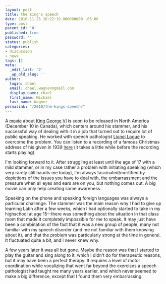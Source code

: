 ```yaml
---
layout: post
title: the king's speech
date: 2010-11-25 16:22:19.000000000 -05:00
type: post
parent_id: '0'
published: true
password: ''
status: publish
categories:
- discussion
- news
tags: []
meta:
  _edit_last: '2'
  _wp_old_slug: ''
author:
  login: chael
  email: chael.wagner@gmail.com
  display_name: chael
  first_name: Michael
  last_name: Wagner
permalink: "/2010/the-kings-speech/"
---
```

A [movie](http://www.imdb.com/title/tt1504320/) about [King George VI](http://en.wikipedia.org/wiki/George_VI_of_the_United_Kingdom#World_War_II) is soon to be released in North America (December 10 in Canada), which centers around his stammer, and his successful way of dealing with it in a job that turned out to require lot of public speaking. He worked with speech pathologist [Lionel Logue](http://en.wikipedia.org/wiki/Lionel_Logue) to overcome the problem. You can listen to a recording of a famous Christmas address of his given in 1939 [here](http://archives.cbc.ca/on_this_day/12/25/) (it takes a little while before the recording starts playing).

I'm looking forward to it. After struggling at least until the age of 17 with a mild stammer, or in my case rather a problem with initiating speaking (which very rarely still haunts me today), I'm always fascinated/mortified by depictions of the issues you have to deal with, the embarrassment and the pressure when all eyes and ears are on you, but nothing comes out. A big movie can only help creating some awareness.

Speaking on the phone and speaking foreign languages was always a particular challenge. The stammer was the main reason why I had to give up learning Latin after a few weeks, which I had optionally started to take in my highschool at age 15--there was something about the situation in that class room that made it completely impossible for me to speak. It may just have been a combination of the fact that it was a new group of people, many not familiar with my speech disorder (and me not familiar with them knowing about it), and that the problem was particularly strong at the time in general. It fluctuated quite a bit, and I never knew why.

A few years later it was all but gone. Maybe the reason was that I started to play the guitar and sing along to it, which I didn't do for therapeutic reasons, but it may have been a perfect therapy. It requires a level of motor coordination while vocalizing that went far beyond the exercises a speech pathologist had taught me many years earlier, and which never seemed to make a big difference, except that I found them very embarrassing.

